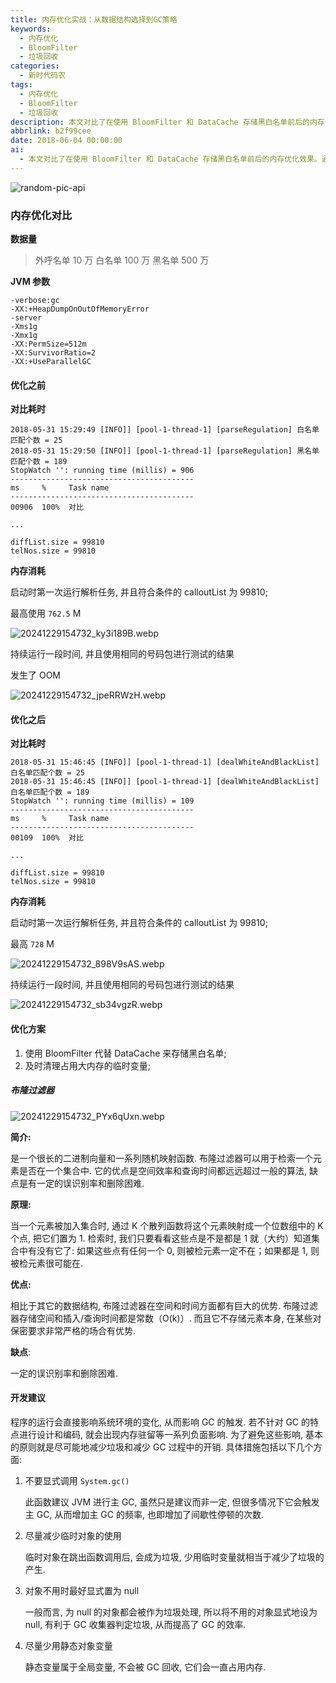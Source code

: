 ```yaml
---
title: 内存优化实战：从数据结构选择到GC策略
keywords:
  - 内存优化
  - BloomFilter
  - 垃圾回收
categories:
  - 新时代码农
tags:
  - 内存优化
  - BloomFilter
  - 垃圾回收
description: 本文对比了在使用 BloomFilter 和 DataCache 存储黑白名单前后的内存优化效果。通过减少临时变量和使用布隆过滤器，显著降低了程序的内存消耗和运行时间。
abbrlink: b2f99cee
date: 2018-06-04 00:00:00
ai:
  - 本文对比了在使用 BloomFilter 和 DataCache 存储黑白名单前后的内存优化效果。通过减少临时变量和使用布隆过滤器，显著降低了程序的内存消耗和运行时间。
---
```



<!-- markdownlint-disable-next-line MD033 -->
<meta name="referrer" content="no-referrer"/>

![random-pic-api](https://cover.dong4j.ink:1024)


### 内存优化对比

**数据量**

> 外呼名单 10 万
> 白名单 100 万
> 黑名单 500 万

**JVM 参数**

```
-verbose:gc
-XX:+HeapDumpOnOutOfMemoryError
-server
-Xms1g
-Xmx1g
-XX:PermSize=512m
-XX:SurvivorRatio=2
-XX:+UseParallelGC
```

#### 优化之前

**对比耗时**

```
2018-05-31 15:29:49 [INFO]] [pool-1-thread-1] [parseRegulation] 白名单匹配个数 = 25
2018-05-31 15:29:50 [INFO]] [pool-1-thread-1] [parseRegulation] 黑名单匹配个数 = 189
StopWatch '': running time (millis) = 906
-----------------------------------------
ms     %     Task name
-----------------------------------------
00906  100%  对比

...

diffList.size = 99810
telNos.size = 99810
```

**内存消耗**

启动时第一次运行解析任务, 并且符合条件的 calloutList 为 99810;

最高使用 `762.5` M

![20241229154732_ky3i189B.webp](./06041728/20241229154732_ky3i189B.webp)

持续运行一段时间, 并且使用相同的号码包进行测试的结果

发生了 OOM

![20241229154732_jpeRRWzH.webp](./06041728/20241229154732_jpeRRWzH.webp)

#### 优化之后

**对比耗时**

```
2018-05-31 15:46:45 [INFO]] [pool-1-thread-1] [dealWhiteAndBlackList] 白名单匹配个数 = 25
2018-05-31 15:46:45 [INFO]] [pool-1-thread-1] [dealWhiteAndBlackList] 白名单匹配个数 = 189
StopWatch '': running time (millis) = 109
-----------------------------------------
ms     %     Task name
-----------------------------------------
00109  100%  对比

...

diffList.size = 99810
telNos.size = 99810
```

**内存消耗**

启动时第一次运行解析任务, 并且符合条件的 calloutList 为 99810;

最高 `728` M

![20241229154732_898V9sAS.webp](./06041728/20241229154732_898V9sAS.webp)

持续运行一段时间, 并且使用相同的号码包进行测试的结果

![20241229154732_sb34vgzR.webp](./06041728/20241229154732_sb34vgzR.webp)

#### 优化方案

1. 使用 BloomFilter 代替 DataCache 来存储黑白名单;
2. 及时清理占用大内存的临时变量;

##### 布隆过滤器

![20241229154732_PYx6qUxn.webp](./06041728/20241229154732_PYx6qUxn.webp)

**简介:**

是一个很长的二进制向量和一系列随机映射函数. 布隆过滤器可以用于检索一个元素是否在一个集合中. 它的优点是空间效率和查询时间都远远超过一般的算法,
缺点是有一定的误识别率和删除困难.

**原理:**

当一个元素被加入集合时, 通过 K 个散列函数将这个元素映射成一个位数组中的 K 个点, 把它们置为 1. 检索时,
我们只要看看这些点是不是都是 1 就（大约）知道集合中有没有它了: 如果这些点有任何一个 0, 则被检元素一定不在；如果都是 1, 则被检元素很可能在.

**优点:**

相比于其它的数据结构, 布隆过滤器在空间和时间方面都有巨大的优势. 布隆过滤器存储空间和插入/查询时间都是常数（O(k)）. 而且它不存储元素本身,
在某些对保密要求非常严格的场合有优势.

**缺点**:

一定的误识别率和删除困难.

#### 开发建议

程序的运行会直接影响系统环境的变化, 从而影响 GC 的触发. 若不针对 GC 的特点进行设计和编码, 就会出现内存驻留等一系列负面影响.
为了避免这些影响, 基本的原则就是尽可能地减少垃圾和减少 GC 过程中的开销. 具体措施包括以下几个方面:

1. 不要显式调用 `System.gc()`

   此函数建议 JVM 进行主 GC, 虽然只是建议而非一定, 但很多情况下它会触发主 GC, 从而增加主 GC 的频率, 也即增加了间歇性停顿的次数.

2. 尽量减少临时对象的使用

   临时对象在跳出函数调用后, 会成为垃圾, 少用临时变量就相当于减少了垃圾的产生.

3. 对象不用时最好显式置为 null

   一般而言, 为 null 的对象都会被作为垃圾处理, 所以将不用的对象显式地设为 null, 有利于 GC 收集器判定垃圾, 从而提高了 GC 的效率.

4. 尽量少用静态对象变量

   静态变量属于全局变量, 不会被 GC 回收, 它们会一直占用内存.
